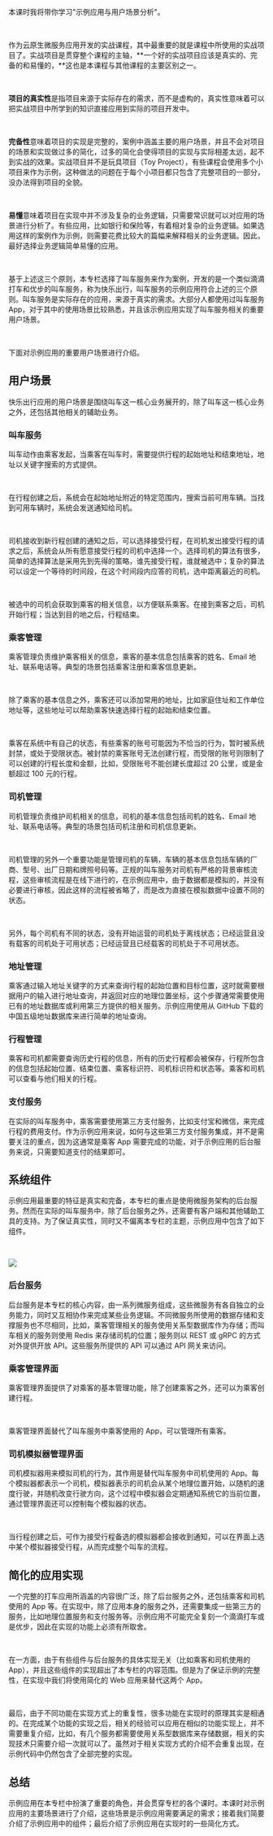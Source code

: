 本课时我将带你学习"示例应用与用户场景分析"。

<br />

作为云原生微服务应用开发的实战课程，其中最重要的就是课程中所使用的实战项目了。实战项目是贯穿整个课程的主轴，**一个好的实战项目应该是真实的、完备的和易懂的，**这也是本课程与其他课程的主要区别之一。

<br />

**项目的真实性**是指项目来源于实际存在的需求，而不是虚构的，真实性意味着可以把实战项目中所学到的知识直接应用到实际的项目开发中。

<br />

**完备性**意味着项目的实现是完整的，案例中涵盖主要的用户场景，并且不会对项目的场景和实现做过多的简化，过多的简化会使得项目的实现与实际相差太远，起不到实战的效果。实战项目并不是玩具项目（Toy Project），有些课程会使用多个小项目来作为示例，这种做法的问题在于每个小项目都只包含了完整项目的一部分，没办法得到项目的全貌。

<br />

**易懂**意味着项目在实现中并不涉及复杂的业务逻辑，只需要常识就可以对应用的场景进行分析了。有些应用，比如银行和保险等，有着相对复杂的业务逻辑。如果选用这样的案例作为示例，则需要花费比较大的篇幅来解释相关的业务逻辑。因此，最好选择业务逻辑简单易懂的应用。

<br />

基于上述这三个原则，本专栏选择了叫车服务来作为案例，开发的是一个类似滴滴打车和优步的叫车服务，称为快乐出行，叫车服务的示例应用符合上述的三个原则。叫车服务是实际存在的应用，来源于真实的需求。大部分人都使用过叫车服务 App，对于其中的使用场景比较熟悉，并且该示例应用实现了叫车服务相关的重要用户场景。

<br />

下面对示例应用的重要用户场景进行介绍。

用户场景
----

快乐出行应用的用户场景是围绕叫车这一核心业务展开的，除了叫车这一核心业务之外，还包括其他相关的辅助业务。

### 叫车服务

叫车动作由乘客发起，当乘客在叫车时，需要提供行程的起始地址和结束地址，地址以关键字搜索的方式提供。

<br />

在行程创建之后，系统会在起始地址附近的特定范围内，搜索当前可用车辆。当找到可用车辆时，系统会发送通知给司机。

<br />

司机接收到新行程创建的通知之后，可以选择接受行程，在司机发出接受行程的请求之后，系统会从所有愿意接受行程的司机中选择一个。选择司机的算法有很多，简单的选择算法是采用先到先得的策略，谁先接受行程，谁就被选中；复杂的算法可以设定一个等待的时间段，在这个时间段内应答的司机，选中距离最近的司机。

<br />

被选中的司机会获取到乘客的相关信息，以方便联系乘客。在接到乘客之后，司机开始行程；当达到目的地之后，行程结束。

### 乘客管理

乘客管理负责维护乘客相关的信息，乘客的基本信息包括乘客的姓名、Email 地址、联系电话等。典型的场景包括乘客注册和乘客信息更新。

<br />

除了乘客的基本信息之外，乘客还可以添加常用的地址，比如家庭住址和工作单位地址等，这些地址可以帮助乘客快速选择行程的起始和结束位置。

<br />

乘客在系统中有自己的状态，有些乘客的账号可能因为不恰当的行为，暂时被系统封禁，或处于受限状态。被封禁的乘客账号无法创建行程，而受限的账号则限制了可以创建的行程长度和金额，比如，受限账号不能创建长度超过 20 公里，或是金额超过 100 元的行程。

### 司机管理

司机管理负责维护司机相关的信息，司机的基本信息包括司机的姓名、Email 地址、联系电话等。典型的场景包括司机注册和司机信息更新。

<br />

司机管理的另外一个重要功能是管理司机的车辆，车辆的基本信息包括车辆的厂商、型号、出厂日期和牌照号码等。正规的叫车服务对司机有严格的背景审核流程，这些审核流程是在线下进行的，在示例应用中，由于数据都是模拟的，并没有必要进行审核，因此这样的流程被省略了，而是改为直接在模拟数据中设置不同的状态。

<br />

另外，每个司机有不同的状态，没有开始运营的司机处于离线状态；已经运营且没有载客的司机处于可用状态；已经运营且已经载客的司机处于不可用状态。

### 地址管理

乘客通过输入地址关键字的方式来查询行程的起始位置和目标位置，这时就需要根据用户的输入进行地址查询，并返回对应的地理位置坐标，这个步骤通常需要使用已有的地址数据库或利用第三方提供的相关服务。示例应用使用从 GitHub 下载的中国五级地址数据库来进行简单的地址查询。

### 行程管理

乘客和司机都需要查询历史行程的信息，所有的历史行程都会被保存，行程所包含的信息包括起始位置、结束位置、乘客标识符、司机标识符和状态等。乘客和司机可以查看与他们相关的行程。

### 支付服务

在实际的叫车服务中，乘客需要使用第三方支付服务，比如支付宝和微信，来完成行程的费用支付。作为示例应用来说，如何与这些第三方支付服务集成，并不是需要关注的重点，因为这通常是乘客 App 需要完成的功能，对于示例应用的后台服务来说，只需要知道支付的结果即可。

系统组件
----

示例应用最重要的特征是真实和完备，本专栏的重点是使用微服务架构的后台服务。然而在实际的叫车服务中，除了后台服务之外，还需要有客户端和其他辅助工具的支持。为了保证真实性，同时又不偏离本专栏的主题，示例应用中包含了如下组件。

<br />

![](https://s0.lgstatic.com/i/image3/M01/82/1D/Cgq2xl6HCb2AKUlBAAA2K1-9QnM548.png)

### 后台服务

后台服务是本专栏的核心内容，由一系列微服务组成，这些微服务有各自独立的业务能力，同时又互相协作来完成某些业务逻辑。不同微服务所使用的数据存储和支撑服务也不尽相同，比如，乘客管理相关的服务使用关系型数据库作为存储；而叫车相关的服务则使用 Redis 来存储司机的位置；服务则以 REST 或 gRPC 的方式对外提供开放 API。这些服务所提供的 API 可以通过 API 网关来访问。

### 乘客管理界面

乘客管理界面提供了对乘客的基本管理功能，除了创建乘客之外，还可以为乘客创建行程。

<br />

乘客管理界面替代了叫车服务中乘客使用的 App，可以管理所有乘客。

### 司机模拟器管理界面

司机模拟器用来模拟司机的行为，其作用是替代叫车服务中司机使用的 App。每个模拟器都表示一个司机，模拟器表示的司机会从某个地理位置开始，以随机的速度行驶，并随机改变行驶方向，这个过程中模拟器会定期通知系统它的当前位置，通过管理界面还可以控制每个模拟器的状态。

<br />

当行程创建之后，可作为接受行程备选的模拟器都会接收到通知，可以在界面上选中某个模拟器接受行程，从而完成整个叫车的流程。

简化的应用实现
-------

一个完整的打车应用所涵盖的内容很广泛，除了后台服务之外，还包括乘客和司机使用的 App 等。在实现中，除了应用本身的服务之外，还需要集成一些第三方的服务，比如地理位置服务和支付服务等。示例应用不可能完全复刻一个滴滴打车或是优步，因此在实现的功能上必须有所取舍。

<br />

在一方面，由于有些组件与后台服务的具体实现无关（比如乘客和司机使用的 App），并且这些组件的实现超出了本专栏的内容范围。但是为了保证示例的完整性，在实现中我们将使用简化的 Web 应用来替代这两个 App。

<br />

最后，由于不同功能在实现方式上的重复性，很多功能在实现时的原理其实是相通的。在完成某个功能的实现之后，相关的经验可以应用在相似的功能实现上，并不需要重复介绍，比如，有几个服务都需要使用关系型数据库来存储数据，相关的实现技术只需要介绍一次就可以了。虽然对于相关实现方式的介绍不会重复出现，在示例代码中仍然包含了全部完整的实现。

总结
---

示例应用在本专栏中扮演了重要的角色，并会贯穿专栏的各个课时。本课时对示例应用的主要场景进行了介绍，这些场景是示例应用需要满足的需求；接着我们简要介绍了示例应用中的组件；最后介绍了示例应用在实现时的一些简化方式。

<br />

